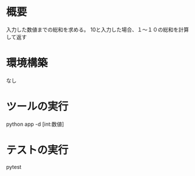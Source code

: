 
# 概要

入力した数値までの総和を求める。
10と入力した場合、１～１０の総和を計算して返す


# 環境構築

なし

# ツールの実行

python app -d [int:数値]

# テストの実行

pytest